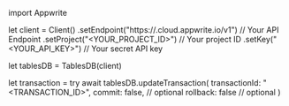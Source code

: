 import Appwrite

let client = Client()
    .setEndpoint("https://<REGION>.cloud.appwrite.io/v1") // Your API Endpoint
    .setProject("<YOUR_PROJECT_ID>") // Your project ID
    .setKey("<YOUR_API_KEY>") // Your secret API key

let tablesDB = TablesDB(client)

let transaction = try await tablesDB.updateTransaction(
    transactionId: "<TRANSACTION_ID>",
    commit: false, // optional
    rollback: false // optional
)


